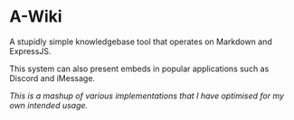 # A-Wiki
 A stupidly simple knowledgebase tool that operates on Markdown and ExpressJS.

This system can also present embeds in popular applications such as Discord and iMessage.

*This is a mashup of various implementations that I have optimised for my own intended usage.*
